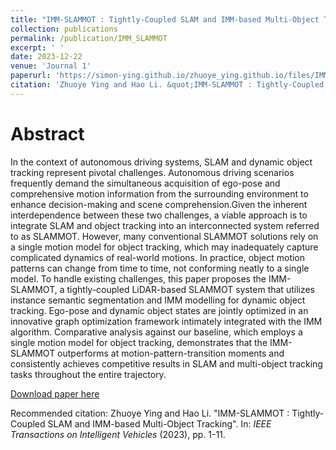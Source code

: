```yaml
---
title: "IMM-SLAMMOT : Tightly-Coupled SLAM and IMM-based Multi-Object Tracking"
collection: publications
permalink: /publication/IMM_SLAMMOT
excerpt: ' '
date: 2023-12-22
venue: 'Journal 1'
paperurl: 'https://simon-ying.github.io/zhuoye_ying.github.io/files/IMM-SLAMMOT__Tightly-Coupled_SLAM_and_IMM-based_Multi-Object_Tracking.pdf'
citation: 'Zhuoye Ying and Hao Li. &quot;IMM-SLAMMOT : Tightly-Coupled SLAM and IMM-based Multi-Object Tracking&quot;. In: <i>IEEE Transactions on Intelligent Vehicles</i> (2023), pp. 1-11.'
---
```


# Abstract

In the context of autonomous driving systems, SLAM and dynamic object tracking represent pivotal challenges. Autonomous driving scenarios frequently demand the simultaneous acquisition of ego-pose and comprehensive motion information from the surrounding environment to enhance decision-making and scene comprehension.Given the inherent interdependence between these two challenges, a viable approach is to integrate SLAM and object tracking into an interconnected system referred to as SLAMMOT. However, many conventional SLAMMOT solutions rely on a single motion model for object tracking, which may inadequately capture complicated dynamics of real-world motions. In practice, object motion patterns can change from time to time, not conforming neatly to a single model. To handle existing challenges, this paper proposes the IMM-SLAMMOT, a tightly-coupled LiDAR-based SLAMMOT system that utilizes instance semantic segmentation and IMM modelling for dynamic object tracking. Ego-pose and dynamic object states are jointly optimized in an innovative graph optimization framework intimately integrated with the IMM algorithm. Comparative analysis against our baseline, which employs a single motion model for object tracking, demonstrates that the IMM-SLAMMOT outperforms at motion-pattern-transition moments and consistently achieves competitive results in SLAM and multi-object tracking tasks throughout the entire trajectory.

[Download paper here](https://simon-ying.github.io/zhuoye_ying.github.io/files/IMM-SLAMMOT__Tightly-Coupled_SLAM_and_IMM-based_Multi-Object_Tracking.pdf)

Recommended citation: Zhuoye Ying and Hao Li. &quot;IMM-SLAMMOT : Tightly-Coupled SLAM and IMM-based Multi-Object Tracking&quot;. In: <i>IEEE Transactions on Intelligent Vehicles</i> (2023), pp. 1-11.